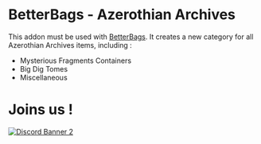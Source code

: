 # BetterBags - Azerothian Archives

This addon must be used with [BetterBags](https://www.curseforge.com/wow/addons/better-bags). It creates a new category for all Azerothian Archives items, including : 

- Mysterious Fragments Containers
- Big Dig Tomes
- Miscellaneous

# Joins us !
[![Discord Banner 2](https://discordapp.com/api/guilds/1063213796845428876/widget.png?style=banner2)](https://discord.gg/a6DQuK8hV7)
